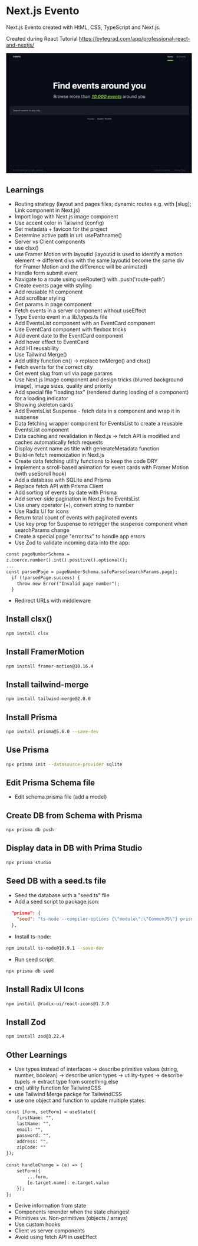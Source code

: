 # Next.js Evento

Next.js Evento created with HtML, CSS, TypeScript and Next.js.

Created during React Tutorial
https://bytegrad.com/app/professional-react-and-nextjs/

![Screenshot](screenshot.png)

## Learnings

- Routing strategy (layout and pages files; dynamic routes e.g. with [slug]; Link component in Next.js)
- Import logo with Next.js image component
- Use accent color in Tailwind (config)
- Set metadata + favicon for the project
- Determine active path in url: usePathname()
- Server vs Client components
- use clsx()
- use Framer Motion with layoutid (layoutid is used to identify a motion element -> different divs with the same layoutid become the same div for Framer Motion and the difference will be animated)
- Handle form submit event
- Navigate to a route using useRouter() with .push('route-path')
- Create events page with styling
- Add reusable h1 component
- Add scrollbar styling
- Get params in page component
- Fetch events in a server component without useEffect
- Type Evento event in a lib/types.ts file
- Add EventsList component with an EventCard component
- Use EventCard component with flexbox tricks
- Add event date to the EventCard component
- Add hover effect to EventCard
- Add H1 reusability
- Use Tailwind Merge()
- Add utility function cn() -> replace twMerge() and clsx()
- Fetch events for the correct city
- Get event slug from url via page params
- Use Next.js Image component and design tricks (blurred background image), image sizes, quality and priority
- Add special file "loading.tsx" (rendered during loading of a component) for a loading indicator
- Showing skeleton cards
- Add EventsList Suspense - fetch data in a component and wrap it in suspense
- Data fetching wrapper component for EventsList to create a reusable EventsList component
- Data caching and revalidation in Next.js -> fetch API is modified and caches automatically fetch requests
- Display event name as title with generateMetadata function
- Build-in fetch memoization in Next.js
- Create data fetching utility functions to keep the code DRY
- Implement a scroll-based animation for event cards with Framer Motion (with useScroll hook)
- Add a database with SQLite and Prisma
- Replace fetch API with Prisma Client
- Add sorting of events by date with Prisma
- Add server-side pagination in Next.js fro EventsList
- Use unary operator (+), convert string to number
- Use Radix UI for icons
- Return total count of events with paginated events
- Use key prop for Suspense to retrigger the suspense component when searchParams change
- Create a special page "error.tsx" to handle app errors
- Use Zod to validate incoming data into the app:

```JS
const pageNumberSchema = z.coerce.number().int().positive().optional();
...
const parsedPage = pageNumberSchema.safeParse(searchParams.page);
  if (!parsedPage.success) {
    throw new Error("Invalid page number");
  }
```

- Redirect URLs with middleware

## Install clsx()

```bash
npm install clsx
```

## Install FramerMotion

```bash
npm install framer-motion@10.16.4
```

## Install tailwind-merge

```bash
npm install tailwind-merge@2.0.0
```

## Install Prisma

```bash
npm install prisma@5.6.0 --save-dev
```

## Use Prisma

```bash
npx prisma init --datasource-provider sqlite
```

## Edit Prisma Schema file

- Edit schema.prisma file (add a model)

## Create DB from Schema with Prisma

```bash
npx prisma db push
```

## Display data in DB with Prima Studio

```bash
npx prisma studio
```

## Seed DB with a seed.ts file

- Seed the database with a "seed.ts" file
- Add a seed script to package.json:

```JSON
  "prisma": {
    "seed": "ts-node --compiler-options {\"module\":\"CommonJS\"} prisma/seed.ts"
  },
```

- Install ts-node:

```bash
npm install ts-node@10.9.1 --save-dev
```

- Run seed script:

```bash
npx prisma db seed
```

## Install Radix UI Icons

```bash
npm install @radix-ui/react-icons@1.3.0
```

## Install Zod

```bash
npm install zod@3.22.4
```

## Other Learnings

- Use types instead of interfaces -> describe primitive values (string, number, boolean) -> describe union types -> utility-types -> describe tupels -> extract type from something else
- cn() utility function for TailwindCSS
- use Tailwind Merge packge for TailwindCSS
- use one object and function to update multiple states:

```JS
const [form, setForm] = useState({
	firstName: "",
	lastName: "",
	email: "",
	password: "",
	address: "",
	zipCode: ""
});

const handleChange = (e) => {
	setForm({
		...form,
		[e.target.name]: e.target.value
	});
};
```

- Derive information from state
- Components rerender when the state changes!
- Primitives vs. Non-primitives (objects / arrays)
- Use custom hooks
- Client vs server components
- Avoid using fetch API in useEffect
